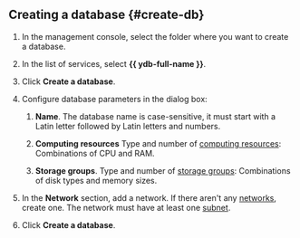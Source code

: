 ## Creating a database {#create-db}

1. In the management console, select the folder where you want to create a database.

1. In the list of services, select **{{ ydb-full-name }}**.

1. Click **Create a database**.

1. Configure database parameters in the dialog box:

    1. **Name**. The database name is case-sensitive, it must start with a Latin letter followed by Latin letters and numbers.

    1. **Computing resources** Type and number of [computing resources](../concepts/databases.md#compute_units): Combinations of CPU and RAM.

    1. **Storage groups**. Type and number of [storage groups](../concepts/databases.md#storage_groups): Combinations of disk types and memory sizes.

1. In the **Network** section, add a network. If there aren't any [networks](../../vpc/concepts/network.md#network), create one. The network must have at least one [subnet](../../vpc/concepts/network.md#subnet).

1. Click **Create a database**.

